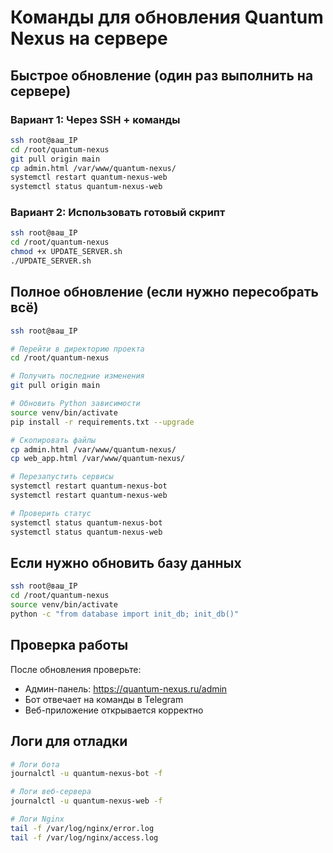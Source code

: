 # Команды для обновления Quantum Nexus на сервере

## Быстрое обновление (один раз выполнить на сервере)

### Вариант 1: Через SSH + команды
```bash
ssh root@ваш_IP
cd /root/quantum-nexus
git pull origin main
cp admin.html /var/www/quantum-nexus/
systemctl restart quantum-nexus-web
systemctl status quantum-nexus-web
```

### Вариант 2: Использовать готовый скрипт
```bash
ssh root@ваш_IP
cd /root/quantum-nexus
chmod +x UPDATE_SERVER.sh
./UPDATE_SERVER.sh
```

## Полное обновление (если нужно пересобрать всё)

```bash
ssh root@ваш_IP

# Перейти в директорию проекта
cd /root/quantum-nexus

# Получить последние изменения
git pull origin main

# Обновить Python зависимости
source venv/bin/activate
pip install -r requirements.txt --upgrade

# Скопировать файлы
cp admin.html /var/www/quantum-nexus/
cp web_app.html /var/www/quantum-nexus/

# Перезапустить сервисы
systemctl restart quantum-nexus-bot
systemctl restart quantum-nexus-web

# Проверить статус
systemctl status quantum-nexus-bot
systemctl status quantum-nexus-web
```

## Если нужно обновить базу данных

```bash
ssh root@ваш_IP
cd /root/quantum-nexus
source venv/bin/activate
python -c "from database import init_db; init_db()"
```

## Проверка работы

После обновления проверьте:
- Админ-панель: https://quantum-nexus.ru/admin
- Бот отвечает на команды в Telegram
- Веб-приложение открывается корректно

## Логи для отладки

```bash
# Логи бота
journalctl -u quantum-nexus-bot -f

# Логи веб-сервера
journalctl -u quantum-nexus-web -f

# Логи Nginx
tail -f /var/log/nginx/error.log
tail -f /var/log/nginx/access.log
```
